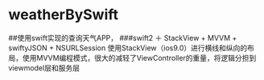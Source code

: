 # weatherBySwift
##使用swift实现的查询天气APP，
###swift2 ＋ StackView + MVVM + swiftyJSON + NSURLSession
使用StackView（ios9.0）进行横线和纵向的布局，使用MVVM编程模式，很大的减轻了ViewController的重量，将逻辑分担到viewmodel层和服务层
